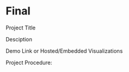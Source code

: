 # Final
Project Title

Desciption

Demo Link or Hosted/Embedded Visualizations

Project Procedure: 
